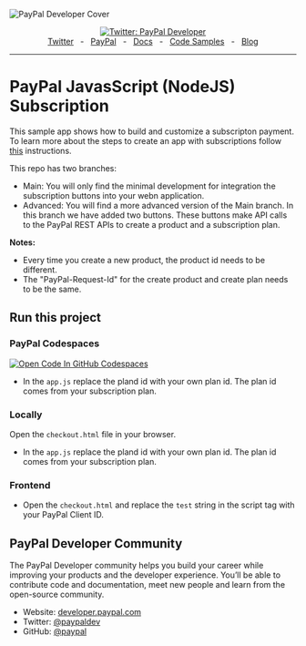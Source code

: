 ![PayPal Developer Cover](https://github.com/paypaldev/.github/blob/main/pp-cover.png)

<div align="center">
  <a href="https://twitter.com/paypaldev" target="_blank">
    <img alt="Twitter: PayPal Developer" src="https://img.shields.io/twitter/follow/paypaldev?style=social" />
  </a>
  <br />
  <a href="https://twitter.com/paypaldev" target="_blank">Twitter</a>
    <span>&nbsp;&nbsp;-&nbsp;&nbsp;</span>
  <a href="https://www.paypal.com/us/home" target="_blank">PayPal</a>
    <span>&nbsp;&nbsp;-&nbsp;&nbsp;</span>
  <a href="https://developer.paypal.com/home" target="_blank">Docs</a>
    <span>&nbsp;&nbsp;-&nbsp;&nbsp;</span>
  <a href="https://github.com/paypaldev" target="_blank">Code Samples</a>
    <span>&nbsp;&nbsp;-&nbsp;&nbsp;</span>
  <a href="https://dev.to/paypaldeveloper" target="_blank">Blog</a>
  <br />
  <hr />
</div>

# PayPal JavasScript (NodeJS) Subscription

This sample app shows how to build and customize a subscripton payment. To learn more about the steps to create an app with subscriptions follow [this](https://developer.paypal.com/docs/subscriptions/) instructions.

This repo has two branches: 
- Main: You will only find the minimal development for integration the subscription buttons into your webn application.
- Advanced: You will find a more advanced version of the Main branch. In this branch we have added two buttons. These buttons make API calls to the PayPal REST APIs to create a product and a subscription plan.

**Notes:**
- Every time you create a new product, the product id needs to be different.
- The "PayPal-Request-Id" for the create product and create plan needs to be the same.

## Run this project

### PayPal Codespaces

[![Open Code In GitHub Codespaces](https://github.com/codespaces/badge.svg)](https://codespaces.new/paypaldev/PayPal-JavaScript-Subscription-Sample?devcontainer_path=.devcontainer%2Fdevcontainer.json)

- In the `app.js` replace the pland id with your own plan id. The plan id comes from your subscription plan.

### Locally

Open the `checkout.html` file in your browser.

- In the `app.js` replace the pland id with your own plan id. The plan id comes from your subscription plan.

### Frontend

- Open the `checkout.html` and replace the `test` string in the script tag with your PayPal Client ID.

## PayPal Developer Community

The PayPal Developer community helps you build your career while improving your products and the developer experience. You’ll be able to contribute code and documentation, meet new people and learn from the open-source community.

- Website: [developer.paypal.com](https://developer.paypal.com)
- Twitter: [@paypaldev](https://twitter.com/paypaldev)
- GitHub: [@paypal](https://github.com/paypal)
